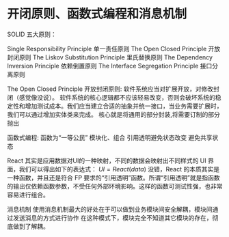 # 开闭原则、函数式编程和消息机制

SOLID 五大原则：

Single Responsibility Principle 单一责任原则
The Open Closed Principle 开放封闭原则
The Liskov Substitution Principle 里氏替换原则
The Dependency Inversion Principle 依赖倒置原则
The Interface Segregation Principle 接口分离原则

The Open Closed Principle 开放封闭原则: 软件系统应当对扩展开放，对修改封闭（感觉像没说）。
软件系统的核心逻辑都不应该轻易改变，否则会破坏系统的稳定性和增加测试成本。我们应当建立合适的抽象并统一接口，当业务需要扩展时，我们可以通过增加实体类来完成。
核心就是将通用的部分封装,将需要订制的部分抛出

函数式编程:
函数为“一等公民”
模块化、组合
引用透明避免状态改变
避免共享状态

React 其实是应用数据对UI的一种映射，不同的数据会映射出不同样式的 UI 界面，我们可以得出如下的表达式：
$UI = React(data)$
没错，React 的本质其实是一种函数，并且还是符合 FP 要求的“引用透明”函数。所谓“引用透明”就是指函数的输出仅依赖函数参数，不受任何外部环境影响。这样的函数可测试性强，也非常容易进行组合。

消息机制
使用消息机制最大的好处在于可以做到业务模块间安全解耦，模块间通过发送消息的方式进行协作
在这种模式下，模块完全不知道其它模块的存在，彻底做到了解耦。
